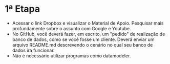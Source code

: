 # 1ª Etapa
- Acessar o link Dropbox e visualizar o Material de Apoio. Pesquisar mais profundamente sobre o assunto com Google e Youtube.
- No GitHub, você deverá fazer, em escrito, um "pedido" de realização de banco de dados, como se você fosse um cliente. Deverá enviar um arquivo README.md descrevendo o cenário no qual seu banco de dados irá funcionar.
- Não é necessário utilizar programas como datamodeler.
